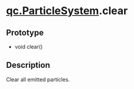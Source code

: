 # [qc.ParticleSystem](../ParticleSystem.md).clear

## Prototype
* void clear()

## Description
Clear all emitted particles.

